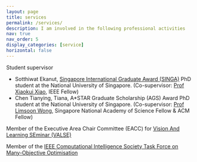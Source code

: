 ```yaml
---
layout: page
title: services
permalink: /services/
description: I am involved in the following professional activities
nav: true
nav_order: 5
display_categories: [service]
horizontal: false
---
```


Student supervisor
<ul>
<li>Sotthiwat Ekanut, <a href="https://www.a-star.edu.sg/Scholarships/for-graduate-studies/singapore-international-graduate-award-singa">
	Singapore International Graduate Award (SINGA)</a> PhD student at the National University of Singapore. (Co-supervisor: <a href="https://www.comp.nus.edu.sg/~xiaoxk/">Prof Xiaokui Xiao</a>, IEEE Fellow)</li>
<li>Chen Tianying, Tiana, A*STAR Graduate Scholarship (AGS) Award PhD student at the National University of Singapore. (Co-supervisor: <a href="https://www.comp.nus.edu.sg/~wongls/">Prof Limsoon Wong</a>, Singapore National Academy of Science Fellow & ACM Fellow)</li>	
</ul>
	
Member of the Executive Area Chair Committee (EACC) for <a href="http://valser.org/article-364-1.html">Vision And Learning SEminar (VALSE)</a>
	
Member of the 
<a href="http://www.cs.bham.ac.uk/~limx/MaOP.html">IEEE Computational Intelligence Society Task Force on Many-Objective Optimisation</a>
